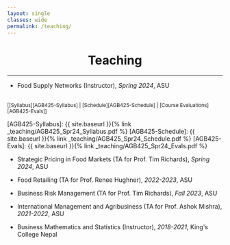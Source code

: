 ```yaml
---
layout: single
classes: wide
permalink: /teaching/
---
```


# <center> Teaching </center>

---

* Food Supply Networks (Instructor), *Spring 2024*, ASU
<br/>
<small>[[Syllabus][AGB425-Syllabus] | [Schedule][AGB425-Schedule] | [Course Evaluations][AGB425-Evals]]</small>

[AGB425-Syllabus]: {{ site.baseurl }}{% link _teaching/AGB425_Spr24_Syllabus.pdf %}
[AGB425-Schedule]: {{ site.baseurl }}{% link _teaching/AGB425_Spr24_Schedule.pdf %}
[AGB425-Evals]: {{ site.baseurl }}{% link _teaching/AGB425_Spr24_Evals.pdf %}

* Strategic Pricing in Food Markets (TA for Prof. Tim Richards), *Spring 2024*, ASU
  
* Food Retailing (TA for Prof. Renee Hughner), *2022-2023*, ASU

* Business Risk Management (TA for Prof. Tim Richards), *Fall 2023*, ASU

* International Management and Agribusiness (TA for Prof. Ashok Mishra), *2021-2022*, ASU

* Business Mathematics and Statistics (Instructor), *2018-2021*, King's College Nepal
